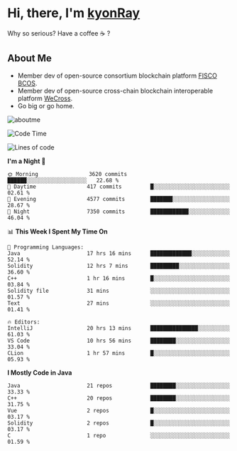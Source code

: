# Hi, there, I'm [kyonRay](https://kyonRay.github.io)

Why so serious? Have a coffee ☕️ ?

## About Me

- Member dev of open-source consortium blockchain platform [FISCO BCOS](https://github.com/FISCO-BCOS).
- Member dev of open-source cross-chain blockchain interoperable platform [WeCross](https://github.com/WeBankBlockchain/WeCross).
- Go big or go home.

![aboutme](https://github-readme-stats.vercel.app/api?username=kyonRay&count_private=true&show_icons=true)

<!-- ![top-langs](https://github-readme-stats.vercel.app/api/top-langs/?username=kyonRay&layout=compact&hide=shell,html) -->

<!--START_SECTION:waka-->
![Code Time](http://img.shields.io/badge/Code%20Time-207%20hrs%207%20mins-blue)

![Lines of code](https://img.shields.io/badge/From%20Hello%20World%20I%27ve%20Written-12.9%20million%20lines%20of%20code-blue)

**I'm a Night 🦉** 

```text
🌞 Morning                3620 commits        ██████░░░░░░░░░░░░░░░░░░░   22.68 % 
🌆 Daytime                417 commits         █░░░░░░░░░░░░░░░░░░░░░░░░   02.61 % 
🌃 Evening                4577 commits        ███████░░░░░░░░░░░░░░░░░░   28.67 % 
🌙 Night                  7350 commits        ████████████░░░░░░░░░░░░░   46.04 % 
```


📊 **This Week I Spent My Time On** 

```text
💬 Programming Languages: 
Java                     17 hrs 16 mins      █████████████░░░░░░░░░░░░   52.14 % 
Solidity                 12 hrs 7 mins       █████████░░░░░░░░░░░░░░░░   36.60 % 
C++                      1 hr 16 mins        █░░░░░░░░░░░░░░░░░░░░░░░░   03.84 % 
Solidity file            31 mins             ░░░░░░░░░░░░░░░░░░░░░░░░░   01.57 % 
Text                     27 mins             ░░░░░░░░░░░░░░░░░░░░░░░░░   01.41 % 

🔥 Editors: 
IntelliJ                 20 hrs 13 mins      ███████████████░░░░░░░░░░   61.03 % 
VS Code                  10 hrs 56 mins      ████████░░░░░░░░░░░░░░░░░   33.04 % 
CLion                    1 hr 57 mins        █░░░░░░░░░░░░░░░░░░░░░░░░   05.93 % 
```

**I Mostly Code in Java** 

```text
Java                     21 repos            ████████░░░░░░░░░░░░░░░░░   33.33 % 
C++                      20 repos            ████████░░░░░░░░░░░░░░░░░   31.75 % 
Vue                      2 repos             █░░░░░░░░░░░░░░░░░░░░░░░░   03.17 % 
Solidity                 2 repos             █░░░░░░░░░░░░░░░░░░░░░░░░   03.17 % 
C                        1 repo              ░░░░░░░░░░░░░░░░░░░░░░░░░   01.59 % 
```




<!--END_SECTION:waka-->
